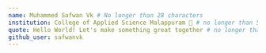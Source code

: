 ```yaml
---
name: Muhammed Safwan Vk # No longer than 28 characters
institution: College of Applied Science Malappuram 🚩 # no longer than 58 characters
quote: Hello World! Let's make something great together # no longer than 100 characters, avoid using quotes(") to guarantee the format remains the same.
github_user: safwanvk
---
```

